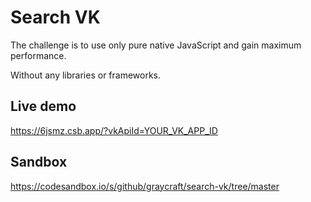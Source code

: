 # Search VK
The challenge is to use only pure native JavaScript and gain maximum performance.

Without any libraries or frameworks.
## Live demo
https://6jsmz.csb.app/?vkApiId=YOUR_VK_APP_ID
## Sandbox
https://codesandbox.io/s/github/graycraft/search-vk/tree/master
